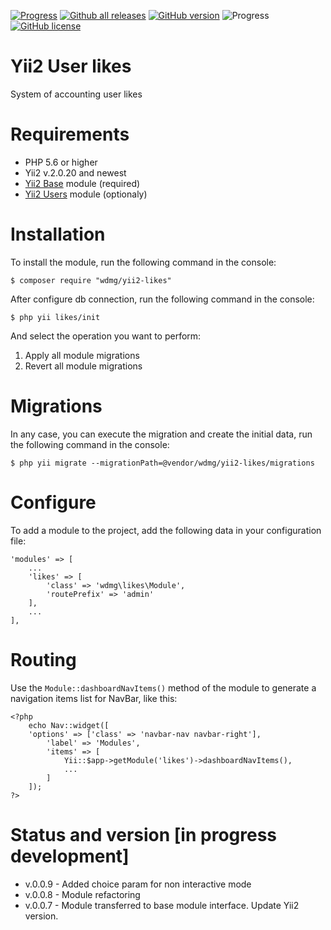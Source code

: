 [![Progress](https://img.shields.io/badge/required-Yii2_v2.0.13-blue.svg)](https://packagist.org/packages/yiisoft/yii2)
[![Github all releases](https://img.shields.io/github/downloads/wdmg/yii2-likes/total.svg)](https://GitHub.com/wdmg/yii2-likes/releases/)
[![GitHub version](https://badge.fury.io/gh/wdmg/yii2-likes.svg)](https://github.com/wdmg/yii2-likes)
![Progress](https://img.shields.io/badge/progress-in_development-red.svg)
[![GitHub license](https://img.shields.io/github/license/wdmg/yii2-likes.svg)](https://github.com/wdmg/yii2-likes/blob/master/LICENSE)

# Yii2 User likes
System of accounting user likes

# Requirements 
* PHP 5.6 or higher
* Yii2 v.2.0.20 and newest
* [Yii2 Base](https://github.com/wdmg/yii2-base) module (required)
* [Yii2 Users](https://github.com/wdmg/yii2-users) module (optionaly)

# Installation
To install the module, run the following command in the console:

`$ composer require "wdmg/yii2-likes"`

After configure db connection, run the following command in the console:

`$ php yii likes/init`

And select the operation you want to perform:
  1) Apply all module migrations
  2) Revert all module migrations

# Migrations
In any case, you can execute the migration and create the initial data, run the following command in the console:

`$ php yii migrate --migrationPath=@vendor/wdmg/yii2-likes/migrations`

# Configure
To add a module to the project, add the following data in your configuration file:

    'modules' => [
        ...
        'likes' => [
            'class' => 'wdmg\likes\Module',
            'routePrefix' => 'admin'
        ],
        ...
    ],

# Routing
Use the `Module::dashboardNavItems()` method of the module to generate a navigation items list for NavBar, like this:

    <?php
        echo Nav::widget([
        'options' => ['class' => 'navbar-nav navbar-right'],
            'label' => 'Modules',
            'items' => [
                Yii::$app->getModule('likes')->dashboardNavItems(),
                ...
            ]
        ]);
    ?>

# Status and version [in progress development]
* v.0.0.9 - Added choice param for non interactive mode
* v.0.0.8 - Module refactoring
* v.0.0.7 - Module transferred to base module interface. Update Yii2 version.